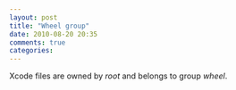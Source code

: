 ```yaml
---
layout: post
title: "Wheel group"
date: 2010-08-20 20:35
comments: true
categories: 
---
```


Xcode files are owned by *root* and belongs to group *wheel*.

